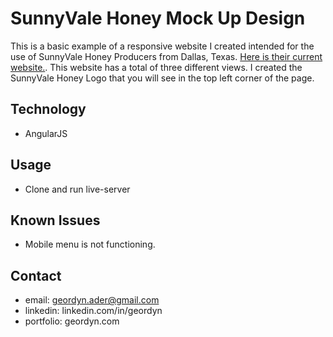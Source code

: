 # SunnyVale Honey Mock Up Design
This is a basic example of a responsive website I created intended for the use of SunnyVale Honey Producers from Dallas, Texas. [Here is their current website.](http://sunnyvalehoney.com/). This website has a total of three different views. I created the SunnyVale Honey Logo that you will see in the top left corner of the page.

## Technology
* AngularJS

## Usage
* Clone and run live-server


## Known Issues
* Mobile menu is not functioning.

## Contact
* email: geordyn.ader@gmail.com
* linkedin: linkedin.com/in/geordyn
* portfolio: geordyn.com
